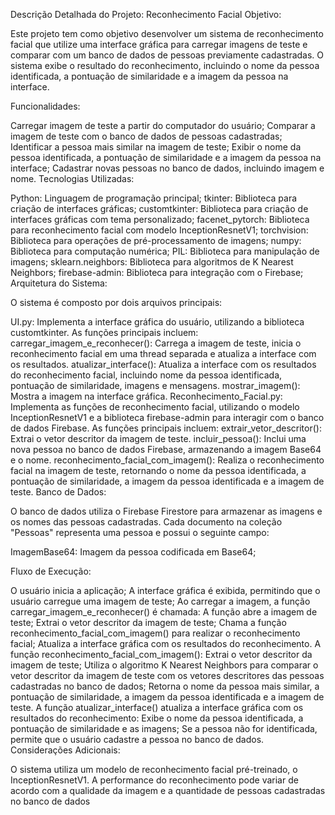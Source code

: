 
Descrição Detalhada do Projeto: Reconhecimento Facial
Objetivo:

Este projeto tem como objetivo desenvolver um sistema de reconhecimento facial que utilize uma interface gráfica para carregar imagens de teste e comparar com um banco de dados de pessoas previamente cadastradas. O sistema exibe o resultado do reconhecimento, incluindo o nome da pessoa identificada, a pontuação de similaridade e a imagem da pessoa na interface.

Funcionalidades:

Carregar imagem de teste a partir do computador do usuário;
Comparar a imagem de teste com o banco de dados de pessoas cadastradas;
Identificar a pessoa mais similar na imagem de teste;
Exibir o nome da pessoa identificada, a pontuação de similaridade e a imagem da pessoa na interface;
Cadastrar novas pessoas no banco de dados, incluindo imagem e nome.
Tecnologias Utilizadas:

Python: Linguagem de programação principal;
tkinter: Biblioteca para criação de interfaces gráficas;
customtkinter: Biblioteca para criação de interfaces gráficas com tema personalizado;
facenet_pytorch: Biblioteca para reconhecimento facial com modelo InceptionResnetV1;
torchvision: Biblioteca para operações de pré-processamento de imagens;
numpy: Biblioteca para computação numérica;
PIL: Biblioteca para manipulação de imagens;
sklearn.neighbors: Biblioteca para algoritmos de K Nearest Neighbors;
firebase-admin: Biblioteca para integração com o Firebase;
Arquitetura do Sistema:

O sistema é composto por dois arquivos principais:

UI.py: Implementa a interface gráfica do usuário, utilizando a biblioteca customtkinter. As funções principais incluem:
carregar_imagem_e_reconhecer(): Carrega a imagem de teste, inicia o reconhecimento facial em uma thread separada e atualiza a interface com os resultados.
atualizar_interface(): Atualiza a interface com os resultados do reconhecimento facial, incluindo nome da pessoa identificada, pontuação de similaridade, imagens e mensagens.
mostrar_imagem(): Mostra a imagem na interface gráfica.
Reconhecimento_Facial.py: Implementa as funções de reconhecimento facial, utilizando o modelo InceptionResnetV1 e a biblioteca firebase-admin para interagir com o banco de dados Firebase. As funções principais incluem:
extrair_vetor_descritor(): Extrai o vetor descritor da imagem de teste.
incluir_pessoa(): Inclui uma nova pessoa no banco de dados Firebase, armazenando a imagem Base64 e o nome.
reconhecimento_facial_com_imagem(): Realiza o reconhecimento facial na imagem de teste, retornando o nome da pessoa identificada, a pontuação de similaridade, a imagem da pessoa identificada e a imagem de teste.
Banco de Dados:

O banco de dados utiliza o Firebase Firestore para armazenar as imagens e os nomes das pessoas cadastradas. Cada documento na coleção "Pessoas" representa uma pessoa e possui o seguinte campo:

ImagemBase64: Imagem da pessoa codificada em Base64;

Fluxo de Execução:

O usuário inicia a aplicação;
A interface gráfica é exibida, permitindo que o usuário carregue uma imagem de teste;
Ao carregar a imagem, a função carregar_imagem_e_reconhecer() é chamada:
A função abre a imagem de teste;
Extrai o vetor descritor da imagem de teste;
Chama a função reconhecimento_facial_com_imagem() para realizar o reconhecimento facial;
Atualiza a interface gráfica com os resultados do reconhecimento.
A função reconhecimento_facial_com_imagem():
Extrai o vetor descritor da imagem de teste;
Utiliza o algoritmo K Nearest Neighbors para comparar o vetor descritor da imagem de teste com os vetores descritores das pessoas cadastradas no banco de dados;
Retorna o nome da pessoa mais similar, a pontuação de similaridade, a imagem da pessoa identificada e a imagem de teste.
A função atualizar_interface() atualiza a interface gráfica com os resultados do reconhecimento:
Exibe o nome da pessoa identificada, a pontuação de similaridade e as imagens;
Se a pessoa não for identificada, permite que o usuário cadastre a pessoa no banco de dados.
Considerações Adicionais:

O sistema utiliza um modelo de reconhecimento facial pré-treinado, o InceptionResnetV1. A performance do reconhecimento pode variar de acordo com a qualidade da imagem e a quantidade de pessoas cadastradas no banco de dados
